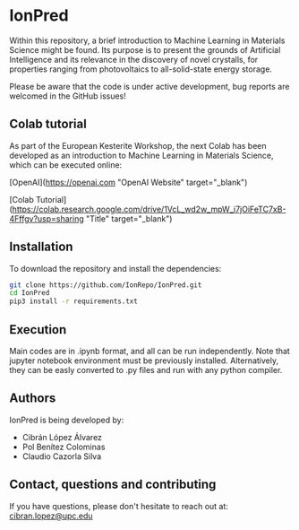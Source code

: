 # IonPred

Within this repository, a brief introduction to Machine Learning in Materials Science might be found. Its purpose is to present the grounds of Artificial Intelligence and its relevance in the discovery of novel crystalls, for properties ranging from photovoltaics to all-solid-state energy storage.

Please be aware that the code is under active development, bug reports are welcomed in the GitHub issues!

## Colab tutorial

As part of the European Kesterite Workshop, the next Colab has been developed as an introduction to Machine Learning in Materials Science, which can be executed online:

[OpenAI](https://openai.com "OpenAI Website" target="_blank")

[Colab Tutorial](https://colab.research.google.com/drive/1VcL_wd2w_mpW_i7jOiFeTC7xB-4Fffgv?usp=sharing "Title" target="_blank")

## Installation

To download the repository and install the dependencies:

```bash
git clone https://github.com/IonRepo/IonPred.git
cd IonPred
pip3 install -r requirements.txt
```

## Execution

Main codes are in .ipynb format, and all can be run independently. Note that jupyter notebook environment must be previously installed. Alternatively, they can be easly converted to .py files and run with any python compiler.

## Authors

IonPred is being developed by:

 - Cibrán López Álvarez
 - Pol Benítez Colominas
 - Claudio Cazorla Silva

## Contact, questions and contributing

If you have questions, please don't hesitate to reach out at: cibran.lopez@upc.edu
